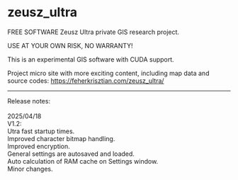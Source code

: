 # zeusz_ultra
FREE SOFTWARE
Zeusz Ultra private GIS research project.

USE AT YOUR OWN RISK, NO WARRANTY!

This is an experimental GIS software with CUDA support.

Project micro site with more exciting content, including map data and source codes: https://feherkrisztian.com/zeusz_ultra/
 
-----------------------------
Release notes:<BR>
<BR>
2025/04/18<BR>
V1.2:<BR>
Utra fast startup times.<BR>
Improved character bitmap handling.<BR>
Improved encryption.<BR>
General settings are autosaved and loaded.<BR>
Auto calculation of RAM cache on Settings window.<BR>
Minor changes.<BR>
<BR>
